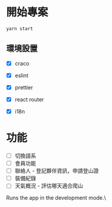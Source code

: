# 開始專案
```
yarn start
```
## 環境設置
- [x] craco
- [x] eslint
- [x] prettier
- [x] react router
- [x] i18n


# 功能
- [ ] 切換語系
- [ ] 會員功能
- [ ] 聯絡人 - 登記夥伴資訊，申請登山證
- [ ] 裝備紀錄
- [ ] 天氣概況 - 評估哪天適合爬山

Runs the app in the development mode.\
